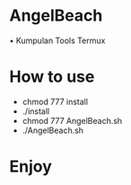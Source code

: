 # AngelBeach
• Kumpulan Tools Termux
# How to use
  - chmod 777 install
  - ./install
  - chmod 777 AngelBeach.sh
  - ./AngelBeach.sh

# Enjoy
